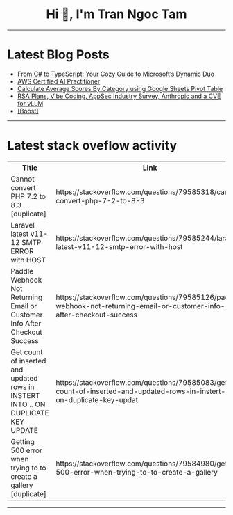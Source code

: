 <h1 align="center">Hi 👋, I'm Tran Ngoc Tam</h1>

---

# Latest Blog Posts 
<!-- BLOG-POST-LIST:START -->
- [From C# to TypeScript: Your Cozy Guide to Microsoft’s Dynamic Duo](https://dev.to/syawqy/from-c-to-typescript-your-cozy-guide-to-microsofts-dynamic-duo-34df)
- [AWS Certified AI Practitioner](https://dev.to/lea_abraham_7a0232a6cd616/aws-certified-ai-practitioner-44i)
- [Calculate Average Scores By Category using Google Sheets Pivot Table](https://dev.to/nightwolfdev/calculate-average-scores-by-category-using-google-sheets-pivot-table-4kel)
- [RSA Plans, Vibe Coding, AppSec Industry Survey, Anthropic and a CVE for vLLM](https://dev.to/semgrep/rsa-plans-vibe-coding-appsec-industry-survey-anthropic-and-a-cve-for-vllm-2h3h)
- [[Boost]](https://dev.to/bill_vivino_481bc473fa0d9/-1pa3)
<!-- BLOG-POST-LIST:END -->

---

# Latest stack oveflow activity
<table>
  <tr><th>Title</th><th>Link</th></tr>
  <!-- STACKOVERFLOW:START --><tr><td>Cannot convert PHP 7.2 to 8.3 [duplicate]</td><td>https://stackoverflow.com/questions/79585318/cannot-convert-php-7-2-to-8-3</td></tr><tr><td>Laravel latest v11-12 SMTP ERROR with HOST</td><td>https://stackoverflow.com/questions/79585244/laravel-latest-v11-12-smtp-error-with-host</td></tr><tr><td>Paddle Webhook Not Returning Email or Customer Info After Checkout Success</td><td>https://stackoverflow.com/questions/79585126/paddle-webhook-not-returning-email-or-customer-info-after-checkout-success</td></tr><tr><td>Get count of inserted and updated rows in INSTERT INTO .. ON DUPLICATE KEY UPDATE</td><td>https://stackoverflow.com/questions/79585083/get-count-of-inserted-and-updated-rows-in-instert-into-on-duplicate-key-updat</td></tr><tr><td>Getting 500 error when trying to to create a gallery [duplicate]</td><td>https://stackoverflow.com/questions/79584980/getting-500-error-when-trying-to-to-create-a-gallery</td></tr><!-- STACKOVERFLOW:END -->
</table>

---


